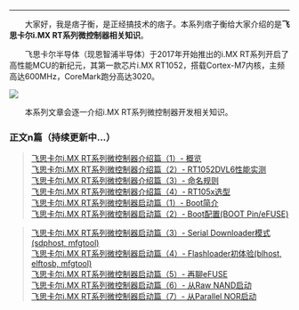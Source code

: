 ----
　　大家好，我是痞子衡，是正经搞技术的痞子。本系列痞子衡给大家介绍的是**飞思卡尔i.MX RT系列微控制器相关知识**。  

　　飞思卡尔半导体（现恩智浦半导体）于2017年开始推出的i.MX RT系列开启了高性能MCU的新纪元，其第一款芯片i.MX RT1052，搭载Cortex-M7内核，主频高达600MHz，CoreMark跑分高达3020。  

<img src="http://odox9r8vg.bkt.clouddn.com/image/cnblogs/i.MXRT_overview.PNG" style="zoom:100%" />

　　本系列文章会逐一介绍i.MX RT系列微控制器开发相关知识。  

### 正文n篇（持续更新中...）

> [飞思卡尔i.MX RT系列微控制器介绍篇（1）- 概览](http://www.cnblogs.com/henjay724/p/8556171.html)  
> [飞思卡尔i.MX RT系列微控制器介绍篇（2）- RT1052DVL6性能实测](http://www.cnblogs.com/henjay724/p/8727199.html)  
> [飞思卡尔i.MX RT系列微控制器介绍篇（3）- 命名规则](https://www.cnblogs.com/henjay724/p/9073569.html)  
> [飞思卡尔i.MX RT系列微控制器介绍篇（4）- RT105x选型](https://www.cnblogs.com/henjay724/p/9073887.html)  
> [飞思卡尔i.MX RT系列微控制器启动篇（1）- Boot简介](http://www.cnblogs.com/henjay724/p/9031655.html)  
> [飞思卡尔i.MX RT系列微控制器启动篇（2）- Boot配置(BOOT Pin/eFUSE)](http://www.cnblogs.com/henjay724/p/9034563.html)  

> [飞思卡尔i.MX RT系列微控制器启动篇（3）- Serial Downloader模式(sdphost, mfgtool)]()  
> [飞思卡尔i.MX RT系列微控制器启动篇（4）- Flashloader初体验(blhost, elftosb, mfgtool)]()  
> [飞思卡尔i.MX RT系列微控制器启动篇（5）- 再聊eFUSE]()  
> [飞思卡尔i.MX RT系列微控制器启动篇（6）- 从Raw NAND启动]()  
> [飞思卡尔i.MX RT系列微控制器启动篇（7）- 从Parallel NOR启动]()  

